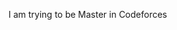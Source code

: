 I am trying to be Master in Codeforces

<!---
singleslit/singleslit is a ✨ special ✨ repository because its `README.md` (this file) appears on your GitHub profile.
You can click the Preview link to take a look at your changes.
--->
